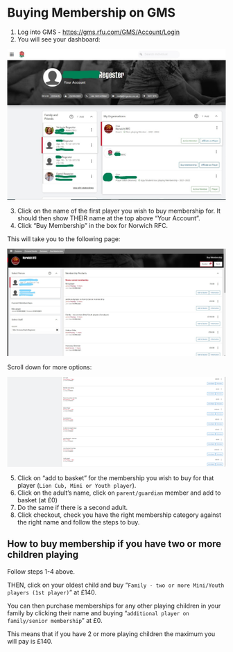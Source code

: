 # Buying Membership on GMS
 1. Log into GMS - https://gms.rfu.com/GMS/Account/Login
 2. You will see your dashboard:

![](images/gmsImage1.jpg)

 3. Click on the name of the first player you wish to buy membership for. It should then show THEIR name at the top above “Your Account”.
 4. Click “Buy Membership” in the box for Norwich RFC.
 
This will take you to the following page:

![](images/gmsImage2.jpg)

Scroll down for more options:

![](images/gmsImage3.png)

5. Click on “add to basket” for the membership you wish to buy for that player (`Lion Cub, Mini or Youth player`).
6. Click on the adult’s name, click on `parent/guardian` member and add to basket (at £0)
7. Do the same if there is a second adult.
8. Click checkout, check you have the right membership category against the right name and follow the steps to buy.

## How to buy membership if you have two or more children playing

Follow steps 1-4 above.

THEN, click on your oldest child and buy “`Family - two or more Mini/Youth players (1st player)`” at £140.

You can then purchase memberships for any other playing children in your family by clicking their name and buying “`additional player on family/senior membership`” at £0.

This means that if you have 2 or more playing children the maximum you will pay is £140.
